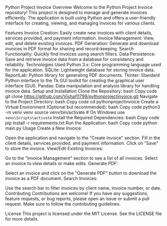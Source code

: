 Python Project Invoice
Overview
Welcome to the Python Project Invoice repository! This project is designed to manage and generate invoices efficiently. The application is built using Python and offers a user-friendly interface for creating, viewing, and managing invoices for various clients.

Features
Invoice Creation: Easily create new invoices with client details, services provided, and payment information.
Invoice Management: View, edit, and delete existing invoices.
PDF Generation: Generate and download invoices in PDF format for sharing and record-keeping.
Search Functionality: Quickly find invoices using search filters.
Data Persistence: Save and retrieve invoice data from a database for consistency and reliability.
Technologies Used
Python 3.x: Core programming language used for the application.
SQLite: Lightweight database for storing invoice data.
ReportLab: Python library for generating PDF documents.
Tkinter: Standard Python interface to the Tk GUI toolkit for creating the graphical user interface (GUI).
Pandas: Data manipulation and analysis library for handling invoice data.
Setup and Installation
Clone the Repository:
bash
Copy code
git clone https://github.com/Vishal11799/pythonprojectinvoice.git
Navigate to the Project Directory:
bash
Copy code
cd pythonprojectinvoice
Create a Virtual Environment (Optional but recommended):
bash
Copy code
python3 -m venv venv
source venv/bin/activate  # On Windows use `venv\Scripts\activate`
Install the Required Dependencies:
bash
Copy code
pip install -r requirements.txt
Run the Application:
bash
Copy code
python main.py
Usage
Create a New Invoice:

Open the application and navigate to the "Create Invoice" section.
Fill in the client details, services provided, and payment information.
Click on "Save" to store the invoice.
View/Edit Existing Invoices:

Go to the "Invoice Management" section to see a list of all invoices.
Select an invoice to view details or make edits.
Generate PDF:

Select an invoice and click on the "Generate PDF" button to download the invoice as a PDF document.
Search Invoices:

Use the search bar to filter invoices by client name, invoice number, or date.
Contributing
Contributions are welcome! If you have any suggestions, feature requests, or bug reports, please open an issue or submit a pull request. Make sure to follow the contributing guidelines.

License
This project is licensed under the MIT License. See the LICENSE file for more details.


